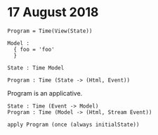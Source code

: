 # 17 August 2018

```
Program = Time(View(State))
```

```
Model : 
  { foo = 'foo'
  }

State : Time Model

Program : Time (State -> (Html, Event))
```

Program is an applicative.

```
State : Time (Event -> Model)
Program : Time (Model -> (Html, Stream Event))

apply Program (once (always initialState))
```
